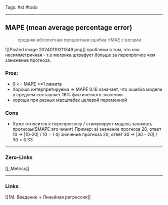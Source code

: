  
Tags: #st #todo
____
## MAPE (mean average percentage error)
>средняя абсолютная процентная ошибка
>*МАЕ с весами

![[Pasted image 20240119211349.png]]
проблема в том, что она несимметричная - т.е метрика штрафует больше за перепрогноз чем занижение прогноза.

### Pros:
- 0 <= MAPE <=1 лимита 
- Хорошо интерпретируема -> MAPE 0.16 означает, что ошибка модели в среднем составляет 16% фактического значения
- хороши при разных масштабах целевой переменной
### Cons
- Хуже относится к перепрогнозу / стимулирует модель занижать прогнозы(SMAPE это чинит)
  Пример: а) значение прогноза 20, ответ 10 ->
  |10-20| / 10 = 1
  б) значение прогноза 20, ответ 30 ->
  |30 - 20| / 30 = 0.33
  


____
### Zero-Links
[[_Metrics]]

____
### Links
[[1M. Введение + Линейная регрессия]]
